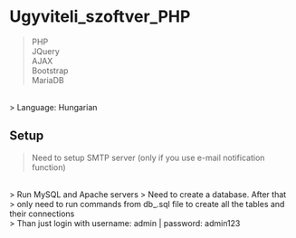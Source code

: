 # Ugyviteli_szoftver_PHP
> PHP<br>
> JQuery<br>
> AJAX<br>
> Bootstrap<br>
> MariaDB<br>
<br>
> Language: Hungarian<br>

## Setup
> Need to setup SMTP server (only if you use e-mail notification function)<br>
<br>
> Run MySQL and Apache servers
> Need to create a database. After that <br>
> only need to run commands from db_.sql file to create all the tables and their connections
<br>
> Than just login with username: admin | password: admin123
